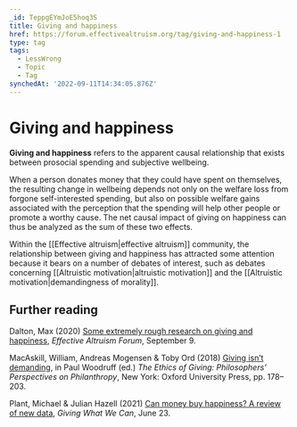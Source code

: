 ```yaml
---
_id: TeppgEYmJoE5hoq3S
title: Giving and happiness
href: https://forum.effectivealtruism.org/tag/giving-and-happiness-1
type: tag
tags:
  - LessWrong
  - Topic
  - Tag
synchedAt: '2022-09-11T14:34:05.876Z'
---
```

# Giving and happiness

**Giving and happiness** refers to the apparent causal relationship that exists between prosocial spending and subjective wellbeing.

When a person donates money that they could have spent on themselves, the resulting change in wellbeing depends not only on the welfare loss from forgone self-interested spending, but also on possible welfare gains associated with the perception that the spending will help other people or promote a worthy cause. The net causal impact of giving on happiness can thus be analyzed as the sum of these two effects.

Within the [[Effective altruism|effective altruism]] community, the relationship between giving and happiness has attracted some attention because it bears on a number of debates of interest, such as debates concerning [[Altruistic motivation|altruistic motivation]] and the [[Altruistic motivation|demandingness of morality]].

Further reading
---------------

Dalton, Max (2020) [Some extremely rough research on giving and happiness](https://forum.effectivealtruism.org/posts/iyFD6iLHYqhzjqHZs/some-extremely-rough-research-on-giving-and-happiness), *Effective Altruism Forum*, September 9.

MacAskill, William, Andreas Mogensen & Toby Ord (2018) [Giving isn’t demanding](https://doi.org/10.1093/oso/9780190648879.003.0007), in Paul Woodruff (ed.) *The Ethics of Giving: Philosophers’ Perspectives on Philanthropy*, New York: Oxford University Press, pp. 178–203.

Plant, Michael & Julian Hazell (2021) [Can money buy happiness? A review of new data](https://www.givingwhatwecan.org/post/2021/06/can-money-buy-happiness-a-review-of-new-data/), *Giving What We Can*, June 23.